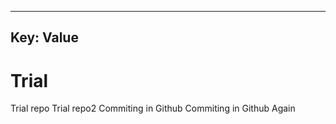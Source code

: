 
---
 Key: Value
---

# Trial
Trial repo
Trial repo2
Commiting in Github
Commiting in Github Again




